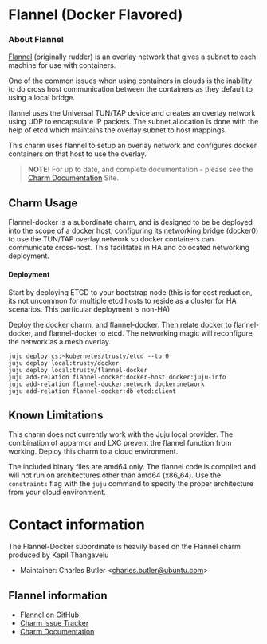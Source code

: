 # Flannel (Docker Flavored)

### About Flannel
[Flannel](https://github.com/coreos/flannel) (originally rudder) is an overlay
network that gives a subnet to each machine for use with containers.

One of the common issues when using containers in clouds is the inability to do cross
host communication between the containers as they default to using a local bridge.

flannel uses the Universal TUN/TAP device and creates an overlay network using UDP to
encapsulate IP packets. The subnet allocation is done with the help of etcd which maintains
the overlay subnet to host mappings.

This charm uses flannel to setup an overlay network and configures docker containers
on that host to use the overlay.

> **NOTE!** For up to date, and complete documentation - please see the [Charm Documentation](http://chuckbutler.github.io/flannel-docker-charm/) Site.

## Charm Usage

Flannel-docker is a subordinate charm, and is designed to be be deployed into the scope of
a docker host, configuring its networking bridge (docker0) to use the TUN/TAP overlay
network so docker containers can communicate cross-host. This facilitates in HA and colocated
networking deployment.

#### Deployment

Start by deploying ETCD to your bootstrap node (this is for cost reduction, its not uncommon for multiple etcd hosts to reside as a cluster for HA scenarios. This particular deployment is non-HA)

Deploy the docker charm, and flannel-docker. Then relate docker to flannel-docker, and flannel-docker to etcd. The networking magic will reconfigure the network as a mesh overlay.

    juju deploy cs:~kubernetes/trusty/etcd --to 0
    juju deploy local:trusty/docker
    juju deploy local:trusty/flannel-docker
    juju add-relation flannel-docker:docker-host docker:juju-info
    juju add-relation flannel-docker:network docker:network
    juju add-relation flannel-docker:db etcd:client

## Known Limitations

This charm does not currently work with the Juju local provider. The combination
of apparmor and LXC prevent the flannel function from working.  Deploy this
charm to a cloud environment.

The included binary files are amd64 only. The flannel code is compiled and will
not run on architectures other than amd64 (x86_64).  Use the `constraints` flag
with the `juju` command to specify the proper architecture from your cloud environment.

# Contact information

The Flannel-Docker subordinate is heavily based on the Flannel charm produced by Kapil Thangavelu

- Maintainer: Charles Butler &lt;charles.butler@ubuntu.com&gt;

## Flannel information

- [Flannel on GitHub](https://github.com/coreos/flannel)
- [Charm Issue Tracker](https://github.com/chuckbutler/flannel-docker-charm/issues)
- [Charm Documentation](http://chuckbutler.github.io/flannel-docker-charm/)
